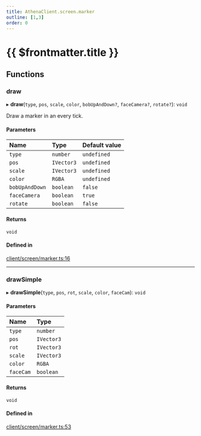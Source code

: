```yaml
---
title: AthenaClient.screen.marker
outline: [1,3]
order: 0
---
```


# {{ $frontmatter.title }}


## Functions

### draw

▸ **draw**(`type`, `pos`, `scale`, `color`, `bobUpAndDown?`, `faceCamera?`, `rotate?`): `void`

Draw a marker in an every tick.

#### Parameters

| Name | Type | Default value |
| :------ | :------ | :------ |
| `type` | `number` | `undefined` |
| `pos` | `IVector3` | `undefined` |
| `scale` | `IVector3` | `undefined` |
| `color` | `RGBA` | `undefined` |
| `bobUpAndDown` | `boolean` | `false` |
| `faceCamera` | `boolean` | `true` |
| `rotate` | `boolean` | `false` |

#### Returns

`void`

#### Defined in

[client/screen/marker.ts:16](https://github.com/Stuyk/altv-athena/blob/552012ca4/src/core/client/screen/marker.ts#L16)

___

### drawSimple

▸ **drawSimple**(`type`, `pos`, `rot`, `scale`, `color`, `faceCam`): `void`

#### Parameters

| Name | Type |
| :------ | :------ |
| `type` | `number` |
| `pos` | `IVector3` |
| `rot` | `IVector3` |
| `scale` | `IVector3` |
| `color` | `RGBA` |
| `faceCam` | `boolean` |

#### Returns

`void`

#### Defined in

[client/screen/marker.ts:53](https://github.com/Stuyk/altv-athena/blob/552012ca4/src/core/client/screen/marker.ts#L53)
